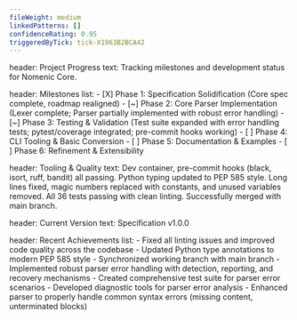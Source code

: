 ```yaml
---
fileWeight: medium
linkedPatterns: []
confidenceRating: 0.95
triggeredByTick: tick-X1963B2BCA42
---
```


header: Project Progress
  text: Tracking milestones and development status for Nomenic Core.

header: Milestones
  list:
    - [X] Phase 1: Specification Solidification (Core spec complete, roadmap realigned)
    - [~] Phase 2: Core Parser Implementation (Lexer complete; Parser partially implemented with robust error handling)
    - [~] Phase 3: Testing & Validation (Test suite expanded with error handling tests; pytest/coverage integrated; pre-commit hooks working)
    - [ ] Phase 4: CLI Tooling & Basic Conversion
    - [ ] Phase 5: Documentation & Examples
    - [ ] Phase 6: Refinement & Extensibility

header: Tooling & Quality
  text: Dev container, pre-commit hooks (black, isort, ruff, bandit) all passing. Python typing updated to PEP 585 style. Long lines fixed, magic numbers replaced with constants, and unused variables removed. All 36 tests passing with clean linting. Successfully merged with main branch.

header: Current Version
  text: Specification v1.0.0 

header: Recent Achievements
  list:
    - Fixed all linting issues and improved code quality across the codebase
    - Updated Python type annotations to modern PEP 585 style
    - Synchronized working branch with main branch
    - Implemented robust parser error handling with detection, reporting, and recovery mechanisms
    - Created comprehensive test suite for parser error scenarios
    - Developed diagnostic tools for parser error analysis
    - Enhanced parser to properly handle common syntax errors (missing content, unterminated blocks) 